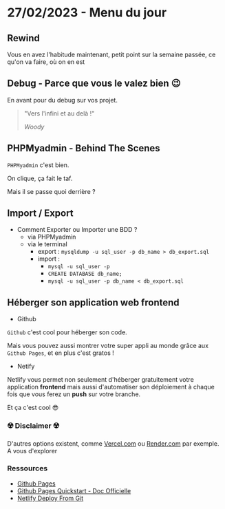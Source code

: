 # 27/02/2023 - Menu du jour

## Rewind

Vous en avez l'habitude maintenant, petit point sur la semaine passée, ce qu'on va faire, où on en est

## Debug - Parce que vous le valez bien 😉

En avant pour du debug sur vos projet.

> "Vers l'infini et au delà !"
>
> <cite>Woody</cite>

## PHPMyadmin - Behind The Scenes

`PHPMyadmin` c'est bien.

On clique, ça fait le taf.

Mais il se passe quoi derrière ?

## Import / Export

- Comment Exporter ou Importer une BDD ?
  - via PHPMyadmin
  - via le terminal
    - export : `mysqldump -u sql_user -p db_name > db_export.sql`
    - import :
      - `mysql -u sql_user -p`
      - `CREATE DATABASE db_name;`
      - `mysql -u sql_user -p db_name < db_export.sql`

## Héberger son application web frontend

- Github

`Github` c'est cool pour héberger son code.

Mais vous pouvez aussi montrer votre super appli au monde grâce aux `Github Pages`, et en plus c'est gratos !

- Netify

Netlify vous permet non seulement d'héberger gratuitement votre application **frontend** mais aussi d'automatiser son déploiement à chaque fois que vous ferez un **push** sur votre branche.

Et ça c'est cool 😎

### ☢️ Disclaimer ☢️

D'autres options existent, comme [Vercel.com](https://vercel.com) ou [Render.com](https://render.com/) par exemple. A vous d'explorer

### Ressources

- [Github Pages](https://kinsta.com/blog/github-pages/)
- [Github Pages Quickstart - Doc Officielle](https://docs.github.com/fr/pages/quickstart)
- [Netlify Deploy From Git](https://docs.netlify.com/site-deploys/create-deploys/)
